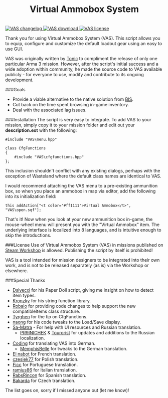 <p align="center">
  <h1 align="center">Virtual Ammobox System</h3><br />
  <a href="https://raw.githubusercontent.com/TAWTonic/VAS/master/changelog.txt">
    <img src="http://img.shields.io/badge/Version-2.6-green.svg?style=flat" alt="VAS changelog">
  </a>
    <a href="http://www.armaholic.com/page.php?id=19134">
    <img src="http://img.shields.io/badge/Download-1_MB-blue.svg?style=flat" alt="VAS download">
  </a>
    <a href="#license">
    <img src="http://img.shields.io/badge/License-Custom-red.svg?style=flat" alt="VAS license">
  </a>
</p>

Thank you for using Virtual Ammobox System (VAS). This script allows you to equip, configure and customize the default loadout gear using an easy to use GUI.

VAS was originally written by [Tonic](https://github.com/TAWTonic) to compliment the release of only one particular Arma 3 mission. However, after the script's initial success and a wide adoption within community, he made the source code to VAS available publicly - for everyone to use, modify and contribute to its ongoing development.

###Goals
* Provide a viable alternative to the native solution from [BIS](https://www.bistudio.com/).
* Cut back on the time spent browsing in-game inventory.
* Deal with the associated lag issues.

###Installation
The script is very easy to integrate. To add VAS to your mission, simply copy it to your mission folder and edit out your **description.ext** with the following:
```
#include "VAS\menu.hpp"  
  
class CfgFunctions  
{  
	#include "VAS\cfgfunctions.hpp"  
};
```
This inclusion shouldn't conflict with any existing dialogs, perhaps with the exception of Wasteland where the default class names are identical to VAS.  

I would recommend attaching the VAS menu to a pre-existing ammunition box, so when you place an ammobox in map via editor, add the following into its initialization field:
```
this addAction["<t color='#ff1111'>Virtual Ammobox</t>", "VAS\open.sqf"];
```
That's it! Now when you look at your new ammunition box in-game, the mouse-wheel menu will present you with the "Virtual Ammobox" item. The underlying interface is localized into 8 languages, and is intuitive enough to skip the introductions.

###License <a name="license"></a>
Use of Virtual Ammobox System (VAS) in missions published on [Steam Workshop](http://steamcommunity.com/app/107410/workshop/?l=english) is allowed. Publishing the script by itself is prohibited!

VAS is a tool intended for mission designers to be integrated into their own work, and is not to be released separately (as is) via the Workshop or elsewhere.

###Special Thanks
* [Dslyecxi](http://dslyecxi.com/) for his Paper Doll script, giving me insight on how to detect item types.
* [Kronzky](http://www.kronzky.info/) for his string function library.
* [Robalo](http://arma-sr.bzbit.com/) for providing code changes to help support the new compatibleItems class structure.  
* [Tyrghen](http://veterans.armasites.com/) for the tip on CfgFunctions.
* [naong](http://www.armaholic.com/forums.php?m=posts&id=142583) for his code tweaks to the Load/Save display.  
* [Sa-Matra](https://wasteland.arma.su/) - For help with UI resources and Russian translation.
  * [PR9INICHEK](https://github.com/PR9INICHEK) & [Tourorist](https://github.com/Tourorist) for updates and additions to the Russian localization.
* [Coding](http://www.armaholic.com/forums.php?m=posts&id=149222) for translating VAS into German.
  * [MemphisBelle](https://twitter.com/MemphisBelle291) for tweaks to the German translation.
* [El nabot](http://www.armaholic.com/forums.php?m=posts&q=20990&d=105) for French translation.
* [czesiek77](http://instagram.com/czesiek77) for Polish translation.
* [Ficc](http://www.rifleonlyclan.com/) for Portuguese translation.
* [ramius86](https://github.com/ramius86) for Italian translation.
* [RabsRincon](http://www.armaholic.com/forums.php?m=posts&q=24317) for Spanish translation.
* [Bakarda](https://www.youtube.com/user/Bakarda/) for Czech translation.

The list goes on, sorry if I missed anyone out (let me know)!

